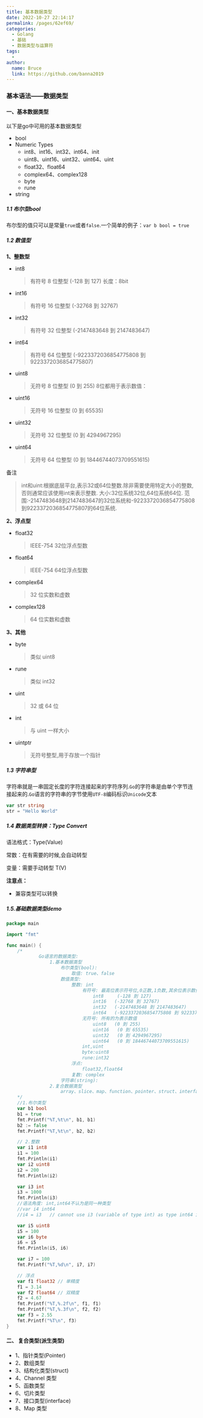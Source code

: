 ```yaml
---
title: 基本数据类型
date: 2022-10-27 22:14:17
permalink: /pages/62ef69/
categories:
  - Golang
  - 基础
  - 数据类型与运算符
tags:
  - 
author: 
  name: Bruce
  link: https://github.com/banna2019
---
```

### 基本语法——数据类型

#### 一、基本数据类型

以下是go中可用的基本数据类型

- bool
- Numeric Types
  - int8、int16、int32、int64、init
  - uint8、uint16、uint32、uint64、uint
  - float32、float64
  - complex64、complex128
  - byte
  - rune
- string



##### 1.1 布尔型bool

布尔型的值只可以是常量`true`或者`false`.一个简单的例子：`var b bool = true`



##### 1.2 数值型

**1、整数型**

- int8
  
  > 有符号 8 位整型 (-128 到 127)
  > 长度：8bit
  
- int16
  
  > 有符号 16 位整型 (-32768 到 32767)
  
- int32
  
  > 有符号 32 位整型 (-2147483648 到 2147483647)
  
- int64
  
  > 有符号 64 位整型 (-9223372036854775808 到 9223372036854775807)
  
- uint8
  
  > 无符号 8 位整型 (0 到 255)
  > 8位都用于表示数值：
  
- uint16
  
  > 无符号 16 位整型 (0 到 65535)
  
- uint32
  
  > 无符号 32 位整型 (0 到 4294967295)
  
- uint64
  
  > 无符号 64 位整型 (0 到 18446744073709551615)



备注

> int和uint:根据底层平台,表示32或64位整数.除非需要使用特定大小的整数,否则通常应该使用int来表示整数.
> 大小:32位系统32位,64位系统64位.
> 范围:-2147483648到2147483647的32位系统和-9223372036854775808到9223372036854775807的64位系统.



**2、浮点型**

- float32

  > IEEE-754 32位浮点型数

- float64

  > IEEE-754 64位浮点型数

- complex64

  > 32 位实数和虚数

- complex128

  > 64 位实数和虚数



**3、其他**

- byte

  > 类似 uint8

- rune

  > 类似 int32

- uint

  > 32 或 64 位

- int

  > 与 uint 一样大小

- uintptr

  > 无符号整型,用于存放一个指针



##### 1.3 字符串型

字符串就是一串固定长度的字符连接起来的字符序列.`Go`的字符串是由单个字节连接起来的.`Go`语言的字符串的字节使用`UTF-8`编码标识`Unicode`文本

```go
var str string
str = "Hello World"
```



##### 1.4 数据类型转换：Type Convert

语法格式：Type(Value)

常数：在有需要的时候,会自动转型

变量：需要手动转型	T(V)



**注意点：**

- 兼容类型可以转换



##### 1.5.基础数据类型demo

```go
package main

import "fmt"

func main() {
	/*
			Go语言的数据类型:
				1.基本数据类型
					布尔类型(bool):
						取值: true、false
					数值类型:
						整数: int
							有符号: 最高位表示符号位,0正数,1负数,其余位表示数值
								int8	 (-128 到 127)
		 						int16	(-32768 到 32767)
								int32	(-2147483648 到 2147483647)
								int64	(-9223372036854775808 到 9223372036854775807)
							无符号: 所有的为表示数值
								uint8	(0 到 255)
								uint16	 (0 到 65535)
								uint32	 (0 到 4294967295)
								uint64	 (0 到 18446744073709551615)
							int,uint
							byte:uint8
							rune:int32
						浮点:
							float32,float64
						复数: complex
					字符串(string):
				2.复合数据类型
					array、slice、map、function、pointer、struct、interface、channel.....
	*/
	//1.布尔类型
	var b1 bool
	b1 = true
	fmt.Printf("%T,%t\n", b1, b1)
	b2 := false
	fmt.Printf("%T,%t\n", b2, b2)

	// 2.整数
	var i1 int8
	i1 = 100
	fmt.Println(i1)
	var i2 uint8
	i2 = 200
	fmt.Println(i2)

	var i3 int
	i3 = 1000
	fmt.Println(i3)
	//语法角度: int,int64不认为是同一种类型
	//var i4 int64
	//i4 = i3	// cannot use i3 (variable of type int) as type int64 in assignment

	var i5 uint8
	i5 = 100
	var i6 byte
	i6 = i5
	fmt.Println(i5, i6)

	var i7 = 100
	fmt.Printf("%T,%d\n", i7, i7)

	// 浮点
	var f1 float32 // 单精度
	f1 = 3.14
	var f2 float64 // 双精度
	f2 = 4.67
	fmt.Printf("%T,%.2f\n", f1, f1)
	fmt.Printf("%T,%.3f\n", f2, f2)
	var f3 = 2.55
	fmt.Printf("%T\n", f3)
}

```





#### 二、 复合类型(派生类型)

- 1、指针类型(Pointer)
- 2、数组类型
- 3、结构化类型(struct)
- 4、Channel 类型
- 5、函数类型
- 6、切片类型
- 7、接口类型(interface)
- 8、Map 类型